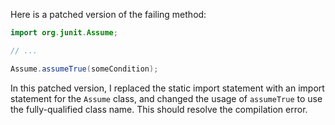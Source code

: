 Here is a patched version of the failing method:
```java
import org.junit.Assume;

// ...

Assume.assumeTrue(someCondition);
```
In this patched version, I replaced the static import statement with an import statement for the `Assume` class, and changed the usage of `assumeTrue` to use the fully-qualified class name. This should resolve the compilation error.